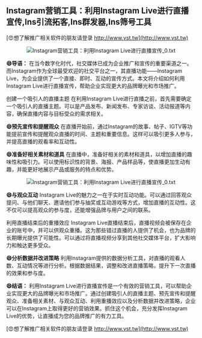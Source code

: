## **Instagram营销工具：利用Instagram Live进行直播宣传,Ins引流拓客,Ins群发器,Ins筛号工具**

[😍想了解推广相关软件的朋友请登录 http://www.vst.tw](http://www.vst.tw)

 <center><img src="https://vst.tw/MP4/tuiguang/png/5.png" alt="Instagram营销工具：利用Instagram Live进行直播宣传_0.txt"></center>

**😄导语：**
在当今数字化时代，社交媒体已成为企业推广和宣传的重要渠道之一。而Instagram作为全球最受欢迎的社交平台之一，其直播功能——Instagram Live，为企业提供了一个直接、即时、互动的宣传方式。本文将介绍如何利用Instagram Live进行直播宣传，帮助企业实现更大的品牌曝光和市场推广。

创建一个吸引人的直播主题
在利用Instagram Live进行直播之前，首先需要确定一个吸引人的直播主题。可以是产品发布、新闻发布、专家访谈、活动报道等内容，确保直播内容与目标受众的需求相关。

**😄预先宣传和提醒观众**
在直播开始前，通过Instagram的故事、帖子、IGTV等功能提前宣传和提醒观众直播的时间、主题和重要信息。这样可以吸引更多人参与，并提高直播的观看率和互动性。

**😄准备好相关素材和道具**
在直播中，准备好相关的素材和道具，以增加直播的趣味性和吸引力。可以使用标识性的背景、海报、产品样品等，使直播更加生动有趣，并能更好地展示产品或服务的特点和优势。

 <center><img src="https://vst.tw/MP4/tuiguang/png/8.png" alt="Instagram营销工具：利用Instagram Live进行直播宣传_0.txt"></center>

**😄与观众互动**
Instagram Live的魅力之一在于实时互动功能。可以通过回答观众提问、与他们聊天、邀请他们参与抽奖或互动游戏等方式，增加直播的互动性。这不仅可以提高观众的参与度，还能增强品牌与用户之间的联系。

利用直播结束后的重播效应
Instagram Live直播结束后，直播视频会被保存在企业的账号中，并可以供观众重播。这为那些错过直播的人提供了机会，也为品牌的长期曝光提供了可能性。可以通过将直播视频分享到其他社交媒体平台，扩大影响力和触达更多受众。

**😄分析数据并改进策略**
利用Instagram提供的数据分析工具，对直播的观看人数、互动情况等进行分析。根据数据结果，调整和改进直播策略，提升下一次直播的效果和参与度。

**😄结语：**
利用Instagram Live进行直播宣传是一个有效的营销工具，可以帮助企业实现更大的品牌曝光和市场推广。通过创建吸引人的直播主题、预先宣传和提醒观众、准备相关素材、与观众互动、利用重播效应以及分析数据并改进策略，企业可以在Instagram上取得更好的营销效果。抓住这个机会，充分发挥Instagram Live的优势，让直播成为您的品牌推广的有力工具。

[😍想了解推广相关软件的朋友请登录 http://www.vst.tw](http://www.vst.tw)



